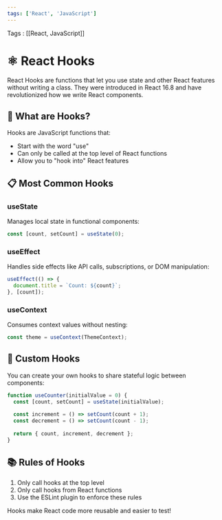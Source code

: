 ```yaml
---
tags: ['React', 'JavaScript']
---
```


Tags : [[React, JavaScript]]

# ⚛️ React Hooks

React Hooks are functions that let you use state and other React features without writing a class. They were introduced in React 16.8 and have revolutionized how we write React components.

## 🎯 What are Hooks?

Hooks are JavaScript functions that:
- Start with the word "use"
- Can only be called at the top level of React functions
- Allow you to "hook into" React features

## 📋 Most Common Hooks

### useState
Manages local state in functional components:

```javascript
const [count, setCount] = useState(0);
```

### useEffect
Handles side effects like API calls, subscriptions, or DOM manipulation:

```javascript
useEffect(() => {
  document.title = `Count: ${count}`;
}, [count]);
```

### useContext
Consumes context values without nesting:

```javascript
const theme = useContext(ThemeContext);
```

## 🔧 Custom Hooks

You can create your own hooks to share stateful logic between components:

```javascript
function useCounter(initialValue = 0) {
  const [count, setCount] = useState(initialValue);
  
  const increment = () => setCount(count + 1);
  const decrement = () => setCount(count - 1);
  
  return { count, increment, decrement };
}
```

## 📚 Rules of Hooks

1. Only call hooks at the top level
2. Only call hooks from React functions
3. Use the ESLint plugin to enforce these rules

Hooks make React code more reusable and easier to test!